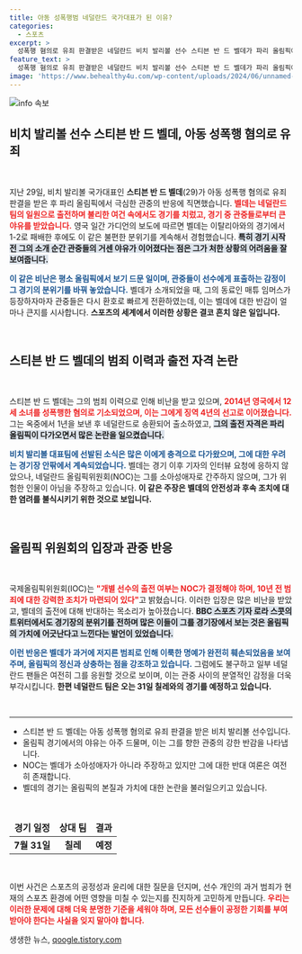```yaml
---
title: 아동 성폭행범 네덜란드 국가대표가 된 이유?
categories:
  - 스포츠
excerpt: >
  성폭행 혐의로 유죄 판결받은 네덜란드 비치 발리볼 선수 스티븐 반 드 벨데가 파리 올림픽에서 관중의 야유를 받으며 경기하게 됐다. 그의 출전 논란 속, 올림픽 가치에 도전하는 모습이 주목받고 있다.
feature_text: >
  성폭행 혐의로 유죄 판결받은 네덜란드 비치 발리볼 선수 스티븐 반 드 벨데가 파리 올림픽에서 관중의 야유를 받으며 경기하게 됐다. 그의 출전 논란 속, 올림픽 가치에 도전하는 모습이 주목받고 있다.
image: 'https://www.behealthy4u.com/wp-content/uploads/2024/06/unnamed-file.png'
---
```


<p><img src="https://www.behealthy4u.com/wp-content/uploads/2024/06/unnamed-file.png" alt="info 속보" /></p>

<h2 data-ke-size="size26">비치 발리볼 선수 스티븐 반 드 벨데, 아동 성폭행 혐의로 유죄</h2>

<p data-ke-size="size16">&nbsp;</p>

<p>지난 29일, 비치 발리볼 국가대표인 <b>스티븐 반 드 벨데</b>(29)가 아동 성폭행 혐의로 유죄 판결을 받은 후 파리 올림픽에서 극심한 관중의 반응에 직면했습니다. <b><span style="color: #ee2323;">벨데는 네덜란드 팀의 일원으로 출전하며 불리한 여건 속에서도 경기를 치렀고, 경기 중 관중들로부터 큰 야유를 받았습니다.</span></b> 영국 일간 가디언의 보도에 따르면 벨데는 이탈리아와의 경기에서 1-2로 패배한 후에도 이 같은 불편한 분위기를 계속해서 경험했습니다. <b><span style="background-color: #21538527;">특히 경기 시작 전 그의 소개 순간 관중들의 거센 야유가 이어졌다는 점은 그가 처한 상황의 어려움을 잘 보여줍니다.</span></b> </p>

<p><b><span style="color: #1a5490;">이 같은 비난은 평소 올림픽에서 보기 드문 일이며, 관중들이 선수에게 표출하는 감정이 그 경기의 분위기를 바꿔 놓았습니다.</span></b> 벨데가 소개되었을 때, 그의 동료인 매튜 임머스가 등장하자마자 관중들은 다시 환호로 빠르게 전환하였는데, 이는 벨데에 대한 반감이 얼마나 큰지를 시사합니다. <b>스포츠의 세계에서 이러한 상황은 결코 흔치 않은 일입니다.</b></p>

<p data-ke-size="size16">&nbsp;</p>

<h2 data-ke-size="size26">스티븐 반 드 벨데의 범죄 이력과 출전 자격 논란</h2>

<p data-ke-size="size16">&nbsp;</p>

<p>스티븐 반 드 벨데는 그의 범죄 이력으로 인해 비난을 받고 있으며, <b><span style="color: #ee2323;">2014년 영국에서 12세 소녀를 성폭행한 혐의로 기소되었으며, 이는 그에게 징역 4년의 선고로 이어졌습니다.</span></b> 그는 옥중에서 1년을 보낸 후 네덜란드로 송환되어 출소하였고, <b><span style="background-color: #21538527;">그의 출전 자격은 파리 올림픽이 다가오면서 많은 논란을 일으켰습니다.</span></b> </p>

<p><b><span style="color: #1a5490;">비치 발리볼 대표팀에 선발된 소식은 많은 이에게 충격으로 다가왔으며, 그에 대한 우려는 경기장 안팎에서 계속되었습니다.</span></b> 벨데는 경기 이후 기자의 인터뷰 요청에 응하지 않았으나, 네덜란드 올림픽위원회(NOC)는 그를 소아성애자로 간주하지 않으며, 그가 위험한 인물이 아님을 주장하고 있습니다. <b>이 같은 주장은 벨데의 안전성과 후속 조치에 대한 염려를 불식시키기 위한 것으로 보입니다.</b></p>

<p data-ke-size="size16">&nbsp;</p>

<h2 data-ke-size="size26">올림픽 위원회의 입장과 관중 반응</h2>

<p data-ke-size="size16">&nbsp;</p>

<p>국제올림픽위원회(IOC)는 <b><span style="color: #ee2323;"> "개별 선수의 출전 여부는 NOC가 결정해야 하며, 10년 전 범죄에 대한 강력한 조치가 마련되어 있다"</span></b>고 밝혔습니다. 이러한 입장은 많은 비난을 받았고, 벨데의 출전에 대해 반대하는 목소리가 높아졌습니다. <b><span style="background-color: #21538527;">BBC 스포츠 기자 로라 스콧의 트위터에서도 경기장의 분위기를 전하며 많은 이들이 그를 경기장에서 보는 것은 올림픽의 가치에 어긋난다고 느낀다는 발언이 있었습니다.</span></b></p>

<p><b><span style="color: #1a5490;">이런 반응은 벨데가 과거에 저지른 범죄로 인해 이룩한 명예가 완전히 훼손되었음을 보여주며, 올림픽의 정신과 상충하는 점을 강조하고 있습니다.</span></b> 그럼에도 불구하고 일부 네덜란드 팬들은 여전히 그를 응원할 것으로 보이며, 이는 관중 사이의 분열적인 감정을 더욱 부각시킵니다. <b>한편 네덜란드 팀은 오는 31일 칠레와의 경기를 예정하고 있습니다.</b></p>

<p data-ke-size="size16">&nbsp;</p>

<hr>

<ul>
    <li>스티븐 반 드 벨데는 아동 성폭행 혐의로 유죄 판결을 받은 비치 발리볼 선수입니다.</li>
    <li>올림픽 경기에서의 야유는 아주 드물며, 이는 그를 향한 관중의 강한 반감을 나타냅니다.</li>
    <li>NOC는 벨데가 소아성애자가 아니라 주장하고 있지만 그에 대한 반대 여론은 여전히 존재합니다.</li>
    <li>벨데의 경기는 올림픽의 본질과 가치에 대한 논란을 불러일으키고 있습니다.</li>
</ul>

<p data-ke-size="size16">&nbsp;</p>

<table style="width: 100%; border-collapse: collapse;">
    <thead>
        <tr>
            <td style="text-align: center; height: 25px;"><b>경기 일정</b></td>
            <td style="text-align: center; height: 25px;"><b>상대 팀</b></td>
            <td style="text-align: center; height: 25px;"><b>결과</b></td>
        </tr>
    </thead>
    <tbody>
        <tr>
            <td style="text-align: center; height: 20px;"><b>7월 31일</b></td>
            <td style="text-align: center; height: 20px;"><b>칠레</b></td>
            <td style="text-align: center; height: 20px;"><b>예정</b></td>
        </tr>
    </tbody>
</table>

<p data-ke-size="size16">&nbsp;</p>

<p>이번 사건은 스포츠의 공정성과 윤리에 대한 질문을 던지며, 선수 개인의 과거 범죄가 현재의 스포츠 환경에 어떤 영향을 미칠 수 있는지를 진지하게 고민하게 만듭니다. <b><span style="color: #ee2323;">우리는 이러한 문제에 대해 더욱 분명한 기준을 세워야 하며, 모든 선수들이 공정한 기회를 부여받아야 한다는 사실을 잊지 말아야 합니다.</span></b></p>
생생한 뉴스, <a href="https://qoogle.tistory.com" rel="dofollow">qoogle.tistory.com</a>



